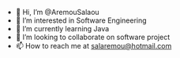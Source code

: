 - 👋 Hi, I’m @AremouSalaou
- 👀 I’m interested in Software Engineering 
- 🌱 I’m currently learning Java
- 💞️ I’m looking to collaborate on software project 
- 📫 How to reach me at salaremou@hotmail.com

<!---
AremouSalaou/AremouSalaou is a ✨ special ✨ repository because its `README.md` (this file) appears on your GitHub profile.
You can click the Preview link to take a look at your changes.
--->
